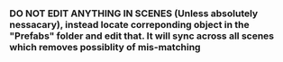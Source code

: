 ### DO NOT EDIT ANYTHING IN SCENES (Unless absolutely nessacary), instead locate correponding object in the "Prefabs" folder and edit that. It will sync across all scenes which removes possiblity of mis-matching